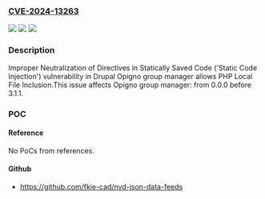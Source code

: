### [CVE-2024-13263](https://cve.mitre.org/cgi-bin/cvename.cgi?name=CVE-2024-13263)
![](https://img.shields.io/static/v1?label=Product&message=Opigno%20group%20manager&color=blue)
![](https://img.shields.io/static/v1?label=Version&message=0.0.0%20&color=brightgreen)
![](https://img.shields.io/static/v1?label=Vulnerability&message=CWE-96%20Improper%20Neutralization%20of%20Directives%20in%20Statically%20Saved%20Code%20('Static%20Code%20Injection')&color=brightgreen)

### Description

Improper Neutralization of Directives in Statically Saved Code ('Static Code Injection') vulnerability in Drupal Opigno group manager allows PHP Local File Inclusion.This issue affects Opigno group manager: from 0.0.0 before 3.1.1.

### POC

#### Reference
No PoCs from references.

#### Github
- https://github.com/fkie-cad/nvd-json-data-feeds

